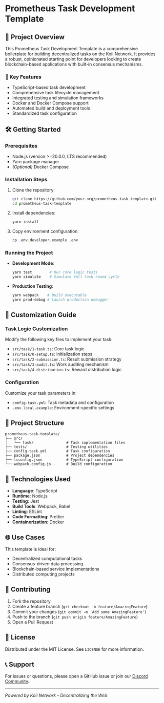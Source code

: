 # Prometheus Task Development Template

## 🚀 Project Overview

This Prometheus Task Development Template is a comprehensive boilerplate for building decentralized tasks on the Koii Network. It provides a robust, opinionated starting point for developers looking to create blockchain-based applications with built-in consensus mechanisms.

### 🌟 Key Features
- TypeScript-based task development
- Comprehensive task lifecycle management
- Integrated testing and simulation frameworks
- Docker and Docker Compose support
- Automated build and deployment tools
- Standardized task configuration

## 🛠 Getting Started

### Prerequisites
- Node.js (version >=20.0.0, LTS recommended)
- Yarn package manager
- *(Optional)* Docker Compose

### Installation Steps

1. Clone the repository:
   ```bash
   git clone https://github.com/your-org/prometheus-task-template.git
   cd prometheus-task-template
   ```

2. Install dependencies:
   ```bash
   yarn install
   ```

3. Copy environment configuration:
   ```bash
   cp .env.developer.example .env
   ```

### Running the Project

- **Development Mode**: 
  ```bash
  yarn test        # Run core logic tests
  yarn simulate    # Simulate full task round cycle
  ```

- **Production Testing**:
  ```bash
  yarn webpack    # Build executable
  yarn prod-debug # Launch production debugger
  ```

## 🔧 Customization Guide

### Task Logic Customization
Modify the following key files to implement your task:

- `src/task/1-task.ts`: Core task logic
- `src/task/0-setup.ts`: Initialization steps
- `src/task/2-submission.ts`: Result submission strategy
- `src/task/3-audit.ts`: Work auditing mechanism
- `src/task/4-distribution.ts`: Reward distribution logic

### Configuration
Customize your task parameters in:
- `config-task.yml`: Task metadata and configuration
- `.env.local.example`: Environment-specific settings

## 📂 Project Structure

```
prometheus-task-template/
├── src/
│   └── task/               # Task implementation files
├── tests/                  # Testing utilities
├── config-task.yml         # Task configuration
├── package.json            # Project dependencies
├── tsconfig.json           # TypeScript configuration
└── webpack.config.js       # Build configuration
```

## 🔬 Technologies Used

- **Language**: TypeScript
- **Runtime**: Node.js
- **Testing**: Jest
- **Build Tools**: Webpack, Babel
- **Linting**: ESLint
- **Code Formatting**: Prettier
- **Containerization**: Docker

## 🌐 Use Cases

This template is ideal for:
- Decentralized computational tasks
- Consensus-driven data processing
- Blockchain-based service implementations
- Distributed computing projects

## 🤝 Contributing

1. Fork the repository
2. Create a feature branch (`git checkout -b feature/AmazingFeature`)
3. Commit your changes (`git commit -m 'Add some AmazingFeature'`)
4. Push to the branch (`git push origin feature/AmazingFeature`)
5. Open a Pull Request

## 📄 License

Distributed under the MIT License. See `LICENSE` for more information.

## 📞 Support

For issues or questions, please open a GitHub issue or join our [Discord Community](https://discord.gg/koii-network).

---

*Powered by Koii Network - Decentralizing the Web*
